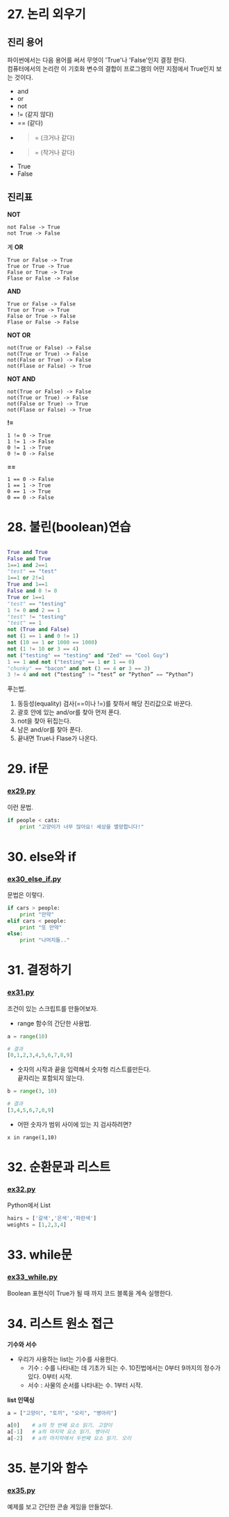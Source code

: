 # 27. 논리 외우기

## 진리 용어
파이썬에서는 다음 용어를 써서 무엇이 'True'나 'False'인지 결정 한다.  
컴퓨터에서의 논리란 이 기호화 변수의 결합이 프로그램의 어떤 지점에서 True인지 보는 것이다.  

- and
- or
- not 
- != (같지 않다)  
- == (같다)  
- >= (크거나 같다)  
- >= (작거나 같다)  
- True  
- False  


## 진리표

**NOT**  
```
not False -> True  
not True -> False  
```
계
**OR**  
```
True or False -> True  
True or True -> True  
False or True -> True  
Flase or False -> False  
```

**AND**  
```
True or False -> False  
True or True -> True  
False or True -> False  
Flase or False -> False  
```

**NOT OR**  
```
not(True or False) -> False  
not(True or True) -> False  
not(False or True) -> False  
not(Flase or False) -> True  
```

**NOT AND**  
```
not(True or False) -> False  
not(True or True) -> False  
not(False or True) -> True  
not(Flase or False) -> True  
```

**!=**     
```
1 != 0 -> True  
1 != 1 -> False  
0 != 1 -> True  
0 != 0 -> False  
```
**==**   
```
1 == 0 -> False  
1 == 1 -> True    
0 == 1 -> True  
0 == 0 -> False  
```


# 28. 불린(boolean)연습
```Python

True and True
False and True
1==1 and 2==1
"test" == "test"
1==1 or 2!=1
True and 1==1
False and 0 != 0
True or 1==1
"test" == "testing"
1 != 0 and 2 == 1
"test" != "testing"
"test" == 1
not (True and False)
not (1 == 1 and 0 != 1)
not (10 == 1 or 1000 == 1000)
not (1 != 10 or 3 == 4)
not ("testing" == "testing" and "Zed" == "Cool Guy")
1 == 1 and not ("testing" == 1 or 1 == 0)
"chunky" == "bacon" and not (3 == 4 or 3 == 3)
3 != 4 and not (“testing” != “test” or “Python” == “Python”)
```

푸는법.  

1. 동등성(equality) 검사(==이나 !=)를 찾하서 해당 진리값으로 바꾼다.  
2. 괄호 안에 있는 and/or를 찾아 먼저 푼다.  
3. not을 찾아 뒤집는다.  
4. 남은 and/or를 찾아 푼다.   
5. 끝내면 True나 Flase가 나온다.  

# 29. if문 
### [ex29.py](ex/ex29_if.py)
이런 문법.  
```Python
if people < cats:
    print "고양이가 너무 많아요! 세상을 멸망합니다!"
```

# 30. else와 if
### [ex30_else_if.py](ex/ex30_else_if.py)
문법은 이렇다.
```Python
if cars > people:
    print "만약"
elif cars < people:
    print "또 만약"
else:
    print "나머지들.."
```

# 31. 결정하기
### [ex31.py](ex/ex1.py)
조건이 있는 스크립트를 만들어보자.  

- range 함수의 간단한 사용법.
```Python
a = range(10)

# 결과
[0,1,2,3,4,5,6,7,8,9]
```

- 숫자의 시작과 끝을 입력해서 숫자형 리스트를만든다.  
끝자리는 포함되지 않는다.
```Python
b = range(3, 10)

# 결과
[3,4,5,6,7,8,9]
```

- 어떤 숫자가 범위 사이에 있는 지 검사하려면?  
```Ptyhon
x in range(1,10)
```

# 32. 순환문과 리스트
### [ex32.py](ex/ex32.py)
Python에서 List 
```Python
hairs = ['갈색','은색','파란색']
weights = [1,2,3,4]
```


# 33. while문
### [ex33_while.py](ex/ex33_while.py)
Boolean 표현식이 True가 될 때 까지 코드 블록을 계속 실행한다.  

# 34. 리스트 원소 접근

**기수와 서수**  
- 우리가 사용하는 list는 기수를 사용한다.
    - 기수 : 수를 나타내는 데 기초가 되는 수. 10진법에서는 0부터 9까지의 정수가 있다. 0부터 시작.
    - 서수 : 사물의 순서를 나타내는 수. 1부터 시작.

**list 인덱싱**
```Python
a = ["고양이", "토끼", "오리", "병아리"]

a[0]    # a의 첫 번째 요소 읽기. 고양이
a[-1]   # a의 마지막 요소 읽기. 병아리
a[-2]   # a의 마지막에서 두번째 요소 읽기. 오리
```

# 35. 분기와 함수
### [ex35.py](ex/ex35.py)
예제를 보고 간단한 콘솔 게임을 만들었다.




